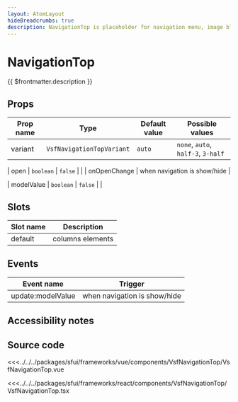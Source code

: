 ```yaml
---
layout: AtomLayout
hideBreadcrumbs: true
description: NavigationTop is placeholder for navigation menu, image blocks etc. It purpose is to help with handling different columns arrangement and showing/hiding whole component.
---
```

# NavigationTop

{{ $frontmatter.description }}

<Generate />

## Props

| Prop name | Type                      | Default value | Possible values                    |
| --------- | ------------------------- | ------------- | ---------------------------------- |
| variant   | `VsfNavigationTopVariant` | `auto`        | `none`, `auto`, `half-3`, `3-half` |
<!-- react -->
| open      | `boolean`                 | `false`       |                                    |
| onOpenChange | when navigation is show/hide |
<!-- end react -->
<!-- vue -->
| modelValue | `boolean`                 | `false`       |                                    |
<!-- end vue -->

<!-- vue -->
## Slots

| Slot name | Description      |
| --------- | ---------------- |
| default   | columns elements |

## Events

| Event name        | Trigger                      |
| ----------------- | ---------------------------- |
| update:modelValue | when navigation is show/hide |

<!-- end vue -->

## Accessibility notes

## Source code

<!-- vue -->
<<<../../../packages/sfui/frameworks/vue/components/VsfNavigationTop/VsfNavigationTop.vue
<!-- end vue -->
<!-- react -->
<<<../../../packages/sfui/frameworks/react/components/VsfNavigationTop/VsfNavigationTop.tsx
<!-- end react -->
